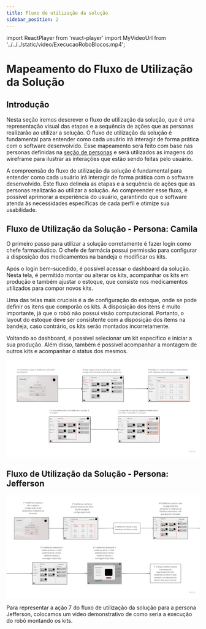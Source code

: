 ```yaml
---
title: Fluxo de utilização da solução
sidebar_position: 2
---
```

import ReactPlayer from 'react-player'
import MyVideoUrl from '../../../static/video/ExecucaoRoboBlocos.mp4';

# Mapeamento do Fluxo de Utilização da Solução

## Introdução

Nesta seção iremos descrever o fluxo de utilização da solução, que é uma representação visual das etapas e a sequência de ações que as personas realizarão ao utilizar a solução. O fluxo de utilização da solução é fundamental para entender como cada usuário irá interagir de forma prática com o software desenvolvido. Esse mapeamento será feito com base nas personas definidas na [seção de personas](../../Sprint%201/user_expirience/personas.md) e será utilizados as imagens do wireframe para ilustrar as interações que estão sendo feitas pelo usuário.

A compreensão do fluxo de utilização da solução é fundamental para entender como cada usuário irá interagir de forma prática com o software desenvolvido. Este fluxo delineia as etapas e a sequência de ações que as personas realizarão ao utilizar a solução. Ao compreender esse fluxo, é possível aprimorar a experiência do usuário, garantindo que o software atenda às necessidades específicas de cada perfil e otimize sua usabilidade.

## Fluxo de Utilização da Solução - Persona: Camila

O primeiro passo para utilizar a solução corretamente é fazer login como chefe farmacêutico. O chefe de farmácia possui permissão para configurar a disposição dos medicamentos na bandeja e modificar os kits.

Após o login bem-sucedido, é possível acessar o dashboard da solução. Nesta tela, é permitido montar ou alterar os kits, acompanhar os kits em produção e também ajustar o estoque, que consiste nos medicamentos utilizados para compor novos kits.

Uma das telas mais cruciais é a de configuração do estoque, onde se pode definir os itens que comporão os kits. A disposição dos itens é muito importante, já que o robô não possui visão computacional. Portanto, o layout do estoque deve ser consistente com a disposição dos items na bandeja, caso contrário, os kits serão montados incorretamente.

Voltando ao dashboard, é possível selecionar um kit específico e iniciar a sua produção. Além disso, também é possível acompanhar a montagem de outros kits e acompanhar o status dos mesmos. 

![Fluxo de Utilização da Solução - Camila](../../../static/img/mapaFluxoUsuario-Camila.png)

## Fluxo de Utilização da Solução - Persona: Jefferson

![Fluxo de Utilização da Solução - Jefferson](../../../static/img/mapaFluxoUsuario-Jefferson.png)

Para representar a ação 7 do fluxo de utilização da solução para a persona Jefferson, colocamos um vídeo demonstrativo de como seria a execução do robô montando os kits.

<ReactPlayer playing controls url={MyVideoUrl} />

